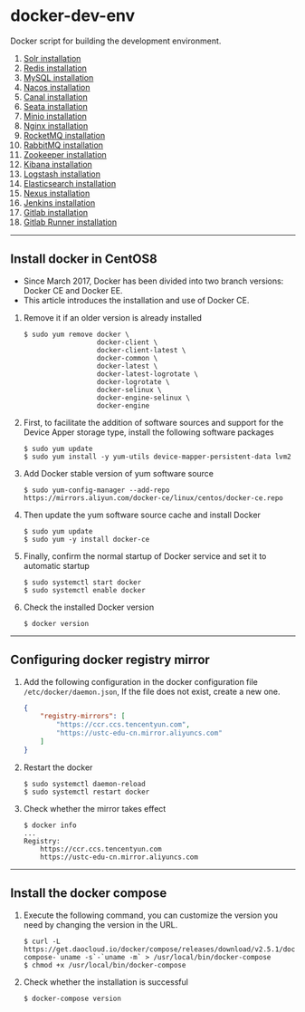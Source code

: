 # docker-dev-env

Docker script for building the development environment.

1. [Solr installation](./solr)
2. [Redis installation](./redis)
3. [MySQL installation](./mysql)
4. [Nacos installation](./nacos)
5. [Canal installation](./canal)
6. [Seata installation](./seata)
7. [Minio installation](./minio)
8. [Nginx installation](./nginx)
9. [RocketMQ installation](./rocketmq)
10. [RabbitMQ installation](./rabbitmq)
11. [Zookeeper installation](./zookeeper)
12. [Kibana installation](./kibana)
13. [Logstash installation](./logstash)
14. [Elasticsearch installation](./elasticsearch)
15. [Nexus installation](./nexus)
16. [Jenkins installation](./jenkins)
17. [Gitlab installation](./gitlab)
18. [Gitlab Runner installation](./gitlab-runner)

---

## Install docker in CentOS8

- Since March 2017, Docker has been divided into two branch versions: Docker CE and Docker EE.
- This article introduces the installation and use of Docker CE.

1. Remove it if an older version is already installed

   ```shell
   $ sudo yum remove docker \
                     docker-client \
                     docker-client-latest \
                     docker-common \
                     docker-latest \
                     docker-latest-logrotate \
                     docker-logrotate \
                     docker-selinux \
                     docker-engine-selinux \
                     docker-engine
   ```

2. First, to facilitate the addition of software sources and support for the Device Apper storage type, install the
   following software packages

   ```shell
   $ sudo yum update
   $ sudo yum install -y yum-utils device-mapper-persistent-data lvm2
   ```

3. Add Docker stable version of yum software source

   ```shell
   $ sudo yum-config-manager --add-repo https://mirrors.aliyun.com/docker-ce/linux/centos/docker-ce.repo
   ```

4. Then update the yum software source cache and install Docker

   ```shell
   $ sudo yum update
   $ sudo yum -y install docker-ce
   ```

5. Finally, confirm the normal startup of Docker service and set it to automatic startup

   ```shell
   $ sudo systemctl start docker
   $ sudo systemctl enable docker
   ```

6. Check the installed Docker version

   ```shell
   $ docker version
   ```

---

## Configuring docker registry mirror

1. Add the following configuration in the docker configuration file `/etc/docker/daemon.json`, If the file does not
   exist, create a new one.

   ```json
   {
       "registry-mirrors": [
           "https://ccr.ccs.tencentyun.com",
           "https://ustc-edu-cn.mirror.aliyuncs.com"
       ]
   }
   ```

2. Restart the docker

   ```shell
   $ sudo systemctl daemon-reload
   $ sudo systemctl restart docker
   ```

3. Check whether the mirror takes effect

   ```shell
   $ docker info
   ...
   Registry: 
       https://ccr.ccs.tencentyun.com
       https://ustc-edu-cn.mirror.aliyuncs.com
   ```

---

## Install the docker compose

1. Execute the following command, you can customize the version you need by changing the version in the URL.

   ```shell
   $ curl -L https://get.daocloud.io/docker/compose/releases/download/v2.5.1/docker-compose-`uname -s`-`uname -m` > /usr/local/bin/docker-compose
   $ chmod +x /usr/local/bin/docker-compose
   ```

2. Check whether the installation is successful

   ```shell
   $ docker-compose version
   ```